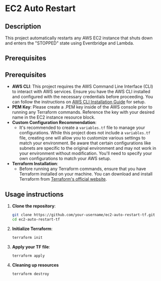 # EC2 Auto Restart 

## Description

This project automatically restarts any AWS EC2 instance that shuts down and enters the "STOPPED" state using Eventbridge and Lambda.

## Prerequisites

## Prerequisites

- **AWS CLI**: This project requires the AWS Command Line Interface (CLI) to interact with AWS services. Ensure you have the AWS CLI installed and configured with the necessary credentials before proceeding. You can follow the instructions on [AWS CLI Installation Guide](https://aws.amazon.com/cli/) for setup.
- **PEM Key**: Please create a .PEM key inside of the AWS console prior to running any Terraform commands. Reference the key with your desired name in the EC2 instance resource block.
- **Custom Configuration Recommendation**:
   - It's recommended to create a `variables.tf` file to manage your configurations. While this project does not include a `variables.tf` file, creating one will allow you to customize various settings to match your environment. Be aware that certain configurations like subnets are specific to the original environment and may not work in your environment without modification. You'll need to specify your own configurations to match your AWS setup.
- **Terraform Installation**:
   - Before running any Terraform commands, ensure that you have Terraform installed on your machine. You can download and install Terraform from [Terraform's official website](https://www.terraform.io/downloads.html).



## Usage instructions

1. **Clone the repository**:
   ```bash
   git clone https://github.com/your-username/ec2-auto-restart-tf.git
   cd ec2-auto-restart-tf
2. **Initialize Terraform**:
   ```bash
   terraform init
3. **Apply your TF file**:
   ```bash
   terraform apply
4. **Cleaning up resources**
   ```bash
   terraform destroy

